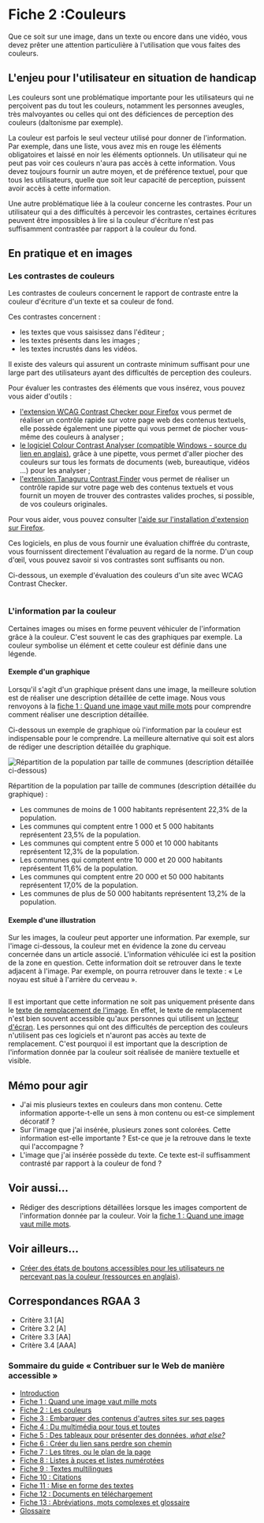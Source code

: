# Fiche 2&nbsp;:Couleurs

Que ce soit sur une image, dans un texte ou encore dans une vidéo, vous devez prêter une attention particulière à l'utilisation que vous faites des couleurs.

## L'enjeu pour l'utilisateur en situation de handicap

Les couleurs sont une problématique importante pour les utilisateurs qui ne perçoivent pas du tout les couleurs, notamment les personnes aveugles, très malvoyantes ou celles qui ont des déficiences de perception des couleurs (daltonisme par exemple).

La couleur est parfois le seul vecteur utilisé pour donner de l'information. Par exemple, dans une liste, vous avez mis en rouge les éléments obligatoires et laissé en noir les éléments optionnels. Un utilisateur qui ne peut pas voir ces couleurs n'aura pas accès à cette information. Vous devez toujours fournir un autre moyen, et de préférence textuel, pour que tous les utilisateurs, quelle que soit leur capacité de perception, puissent avoir accès à cette information.

Une autre problématique liée à la couleur concerne les contrastes. Pour un utilisateur qui a des difficultés à percevoir les contrastes, certaines écritures peuvent être impossibles à lire si la couleur d'écriture n'est pas suffisamment contrastée par rapport à la couleur du fond.

## En pratique et en images

### Les contrastes de couleurs

Les contrastes de couleurs concernent le rapport de contraste entre la couleur d'écriture d'un texte et sa couleur de fond.

Ces contrastes concernent&nbsp;:

- les textes que vous saisissez dans l'éditeur&nbsp;;
- les textes présents dans les images&nbsp;;
- les textes incrustés dans les vidéos.

Il existe des valeurs qui assurent un contraste minimum suffisant pour une large part des utilisateurs ayant des difficultés de perception des couleurs.

Pour évaluer les contrastes des éléments que vous insérez, vous pouvez vous aider d'outils&nbsp;:

- [l'extension WCAG <span lang="en">Contrast Checker</span> pour <span lang="en">Firefox</span>](https://addons.mozilla.org/fr/firefox/addon/wcag-contrast-checker/) vous permet de réaliser un contrôle rapide sur votre page web des contenus textuels, elle possède également une pipette qui vous permet de piocher vous-même des couleurs à analyser&nbsp;;
- [le logiciel <span lang="en">Colour Contrast Analyser</span> (compatible Windows - source du lien en anglais)](https://www.visionaustralia.org/business-and-professionals/digital-accessibility-services/resources/tools-to-download/colour-contrast-analyser-2-2-for-web-pages), grâce à une pipette, vous permet d'aller piocher des couleurs sur tous les formats de documents (web, bureautique, vidéos ...) pour les analyser&nbsp;;
- [l'extension Tanaguru <span lang="en">Contrast Finder</span>](https://addons.mozilla.org/fr/firefox/addon/tanaguru-contrast-finder/) vous permet de réaliser un contrôle rapide sur votre page web des contenus textuels et vous fournit un moyen de trouver des contrastes valides proches, si possible, de vos couleurs originales.

Pour vous aider, vous pouvez consulter <a href="https://support.mozilla.org/fr/kb/trouver-installer-modules-firefox">l'aide sur l'installation d'extension sur <span lang="en">Firefox</span></a>.

Ces logiciels, en plus de vous fournir une évaluation chiffrée du contraste, vous fournissent directement l'évaluation au regard de la norme. D'un coup d'œil, vous pouvez savoir si vos contrastes sont suffisants ou non.

Ci-dessous, un exemple d'évaluation des couleurs d'un site avec WCAG <span lang="en">Contrast Checker</span>.

<img src="img/couleurs/wcag-contrast.png" alt="" />

### L'information par la couleur

Certaines images ou mises en forme peuvent véhiculer de l'information grâce à la couleur. C'est souvent le cas des graphiques par exemple. La couleur symbolise un élément et cette couleur est définie dans une légende.

#### Exemple d'un graphique

Lorsqu'il s'agit d'un graphique présent dans une image, la meilleure solution est de réaliser une description détaillée de cette image. Nous vous renvoyons à la [fiche 1&nbsp;: Quand une image vaut mille mots](images.md) pour comprendre comment réaliser une description détaillée.

Ci-dessous un exemple de graphique où l'information par la couleur est indispensable pour le comprendre. La meilleure alternative qui soit est alors de rédiger une description détaillée du graphique.

<img src="img/couleurs/camembert.JPG" alt="Répartition de la population par taille de communes (description détaillée ci-dessous)" />

Répartition de la population par taille de communes (description détaillée du graphique)&nbsp;:

- Les communes de moins de 1 000 habitants représentent 22,3% de la population.
- Les communes qui comptent entre 1 000 et 5 000 habitants représentent 23,5% de la population.
- Les communes qui comptent entre 5 000 et  10 000 habitants représentent 12,3% de la population.
- Les communes qui comptent entre 10 000  et 20 000 habitants représentent 11,6% de la population.
- Les communes qui comptent entre 20 000 et 50 000 habitants représentent 17,0% de la population.
- Les communes de plus de 50 000 habitants représentent 13,2% de la population.


#### Exemple d'une illustration

Sur les images, la couleur peut apporter une information. Par exemple, sur l'image ci-dessous, la couleur met en évidence la zone du cerveau concernée dans un article associé. L'information véhiculée ici est la position de la zone en question. Cette information doit se retrouver dans le texte adjacent à l'image. Par exemple, on pourra retrouver dans le texte&nbsp;: « Le noyau est situé à l'arrière du cerveau ».

<img src="img/couleurs/info-couleurs.png" alt="" />

Il est important que cette information ne soit pas uniquement présente dans le [texte de remplacement de l'image](#glossaire.md#texte-de-remplacement). En effet, le texte de remplacement n'est bien souvent accessible qu'aux personnes qui utilisent un [lecteur d'écran](glossaire.md#lecteur-decran). Les personnes qui ont des difficultés de perception des couleurs n'utilisent pas ces logiciels et n'auront pas accès au texte de remplacement. C'est pourquoi il est important que la description de l'information donnée par la couleur soit réalisée de manière textuelle et visible.

## Mémo pour agir

- J'ai mis plusieurs textes en couleurs dans mon contenu. Cette information apporte-t-elle un sens à mon contenu ou est-ce simplement décoratif&nbsp;?
- Sur l'image que j'ai insérée, plusieurs zones sont colorées. Cette information est-elle importante&nbsp;? Est-ce que je la retrouve dans le texte qui l'accompagne&nbsp;?
- L'image que j'ai insérée possède du texte. Ce texte est-il suffisamment contrasté par rapport à la couleur de fond&nbsp;?

## Voir aussi...

- Rédiger des descriptions détaillées lorsque les images comportent de l'information donnée par la couleur. Voir la [fiche 1&nbsp;: Quand une image vaut mille mots](images.md).

## Voir ailleurs...

- [Créer des états de boutons accessibles pour les utilisateurs ne percevant pas la couleur (ressources en anglais)](http://uxmovement.com/buttons/making-selected-button-states-clear-for-color-blind-users).


## Correspondances RGAA 3

- Critère 3.1 [A]
- Critère 3.2 [A]
- Critère 3.3 [AA]
- Critère 3.4 [AAA]

### Sommaire du guide «&nbsp;Contribuer sur le Web de manière accessible&nbsp;»

* [Introduction](0-intro.md)
* [Fiche 1&nbsp;: Quand une image vaut mille mots](images.md)
* [Fiche 2&nbsp;: Les couleurs](couleurs.md)
* [Fiche 3&nbsp;: Embarquer des contenus d'autres sites sur ses pages](cadres.md)
* [Fiche 4&nbsp;: Du multimédia pour tous et toutes](multimedia.md)
* [Fiche 5&nbsp;: Des tableaux pour présenter des données, <i lang="en">what else?</i>](tableaux.md)
* [Fiche 6&nbsp;: Créer du lien sans perdre son chemin](liens.md)
* [Fiche 7&nbsp;: Les titres, ou le plan de la page](titres.md)
* [Fiche 8&nbsp;: Listes à puces et listes numérotées](listes.md)
* [Fiche 9&nbsp;: Textes multilingues](langue.md)
* [Fiche 10&nbsp;: Citations](citations.md)
* [Fiche 11&nbsp;: Mise en forme des textes](mise-en-forme.md)
* [Fiche 12&nbsp;: Documents en téléchargement](docs_telechargement.md)
* [Fiche 13&nbsp;: Abréviations, mots complexes et glossaire](definition.md)
* [Glossaire](glossaire.md)
